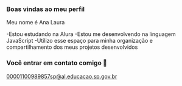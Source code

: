 ### Boas vindas ao meu perfil 

Meu nome é Ana Laura

 -Estou estudando na Alura
 -Estou me desenvolvendo na linguagem JavaScript
 -Utilizo esse espaço para minha organização e compartilhamento dos meus projetos desenvolvidos

 ### Você entrar em contato comigo 📧

 00001100989857sp@al.educacao.sp.gov.br
 
